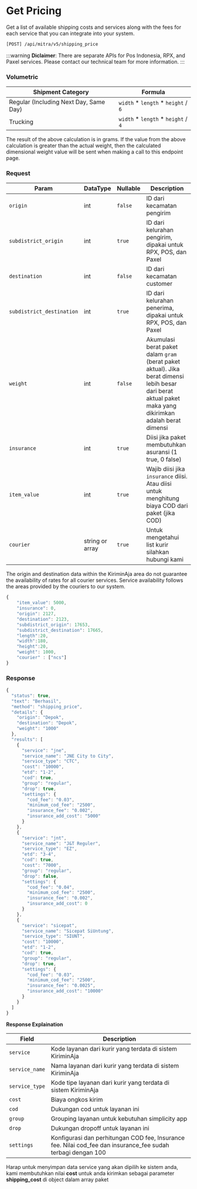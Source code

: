 # Get Pricing
Get a list of available shipping costs and services along with the fees for each service that you can integrate into your system.

```bash
[POST] /api/mitra/v5/shipping_price
```

:::warning
**Diclaimer**: There are separate APIs for Pos Indonesia, RPX, and Paxel services. Please contact our technical team for more information.
:::

### Volumetric 

| Shipment Category                      | Formula                                     |
|----------------------------------------|---------------------------------------------|
| Regular (Including Next Day, Same Day) | ``width`` * ``length`` * ``height`` / ``6`` |
| Trucking                               | ``width`` * ``length`` * ``height`` / ``4`` |

The result of the above calculation is in grams. If the value from the above calculation is greater than the actual weight, then the calculated dimensional weight value will be sent when making a call to this endpoint page.

### Request

| Param                       | DataType        | Nullable  | Description                                                                                                                                                 |
|-----------------------------|-----------------|-----------|-------------------------------------------------------------------------------------------------------------------------------------------------------------|
| ``origin``                  | int             | ``false`` | ID dari kecamatan pengirim                                                                                                                                  |
| ``subdistrict_origin``      | int             | ``true``  | ID dari kelurahan pengirim, dipakai untuk RPX, POS, dan Paxel                                                                                               |
| ``destination``             | int             | ``false`` | ID dari kecamatan customer                                                                                                                                  |
| ``subdistrict_destination`` | int             | ``true``  | ID dari kelurahan penerima, dipakai untuk RPX, POS, dan Paxel                                                                                               |
| ``weight``                  | int             | ``false`` | Akumulasi berat paket dalam ``gram`` (berat paket aktual). Jika berat dimensi lebih besar dari berat aktual paket maka yang dikirimkan adalah berat dimensi |
| ``insurance``               | int             | ``true``  | Diisi jika paket membutuhkan asuransi (1 true, 0 false)                                                                                                     |
| ``item_value``              | int             | ``true``  | Wajib diisi jika ``insurance`` diisi. Atau diisi untuk menghitung biaya COD dari paket (jika COD)                                                           |
| ``courier``                 | string or array | ``true``  | Untuk mengetahui list kurir silahkan hubungi kami                                                                                                           |

The origin and destination data within the KiriminAja area do not guarantee the availability of rates for all courier services. Service availability follows the areas provided by the couriers to our system.

```js
{
    "item_value": 5000,
    "insurance": 0,
    "origin": 2127,
    "destination": 2123,
    "subdistrict_origin": 17653,
    "subdistrict_destination": 17665,
    "length":20,
    "width":180,
    "height":20,
    "weight": 1000,
    "courier" : ["ncs"]
}
```

### Response

```js
{
  "status": true,
  "text": "Berhasil",
  "method": "shipping_price",
  "details": {
    "origin": "Depok",
    "destination": "Depok",
    "weight": "1000"
  },
  "results": [
    {
      "service": "jne",
      "service_name": "JNE City to City",
      "service_type": "CTC",
      "cost": "10000",
      "etd": "1-2",
      "cod": true,
      "group": "regular",
      "drop": true,
      "settings": {
        "cod_fee": "0.03",
        "minimum_cod_fee": "2500",
        "insurance_fee": "0.002",
        "insurance_add_cost": "5000"
      }
    },
    {
      "service": "jnt",
      "service_name": "J&T Reguler",
      "service_type": "EZ",
      "etd": "3-4",
      "cod": true,
      "cost": "7000",
      "group": "regular",
      "drop": false,
      "settings": {
        "cod_fee": "0.04",
        "minimum_cod_fee": "2500",
        "insurance_fee": "0.002",
        "insurance_add_cost": 0
      }
    },
    {
      "service": "sicepat",
      "service_name": "Sicepat SiUntung",
      "service_type": "SIUNT",
      "cost": "10000",
      "etd": "1-2",
      "cod": true,
      "group": "regular",
      "drop": true,
      "settings": {
        "cod_fee": "0.03",
        "minimum_cod_fee": "2500",
        "insurance_fee": "0.0025",
        "insurance_add_cost": "10000"
      }
    }
  ]
}
```

**Response Explaination**

| Field    | Description  |
|------------------|--------------------------------------------------------------------------------------------------------------|
| ``service``      | Kode layanan dari kurir yang terdata di sistem KiriminAja    |
| ``service_name`` | Nama layanan dari kurir yang terdata di sistem KiriminAja    |
| ``service_type`` | Kode tipe layanan dari kurir yang terdata di sistem KiriminAja       |
| ``cost`` | Biaya ongkos kirim   |
| ``cod``  | Dukungan cod untuk layanan ini       |
| ``group``| Grouping layanan untuk kebutuhan simplicity app      |
| ``drop`` | Dukungan dropoff untuk layanan ini   |
| ``settings``     | Konfigurasi dan perhitungan COD fee, Insurance fee. Nilai cod_fee dan insurance_fee sudah terbagi dengan 100 |

Harap untuk menyimpan data service yang akan dipilih ke sistem anda, kami membutuhkan nilai **cost** untuk anda kirimkan
sebagai parameter **shipping_cost** di object dalam array paket
